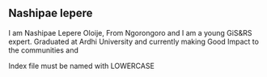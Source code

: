 ## Nashipae lepere
 I am Nashipae Lepere Oloije, From Ngorongoro and I am a young GiS&RS expert. Graduated at Ardhi University and currently making Good Impact to the communities and 

Index file must be named with LOWERCASE
